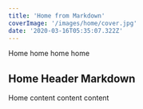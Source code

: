 ```yaml
---
title: 'Home from Markdown'
coverImage: '/images/home/cover.jpg'
date: '2020-03-16T05:35:07.322Z'
---
```


Home home home home

## Home Header Markdown

Home content content content
